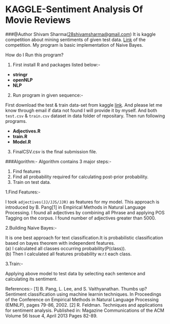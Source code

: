 KAGGLE-Sentiment Analysis Of Movie Reviews
==========================================

###@Author Shivam Sharma(28shivamsharma@gmail.com)
It is kaggle competition about mining sentiments of given test data. [Link](http://www.kaggle.com/c/sentiment-analysis-on-movie-reviews) of the competition. My program is basic implementation of Naive Bayes.

How do I Run this program?

1. First install R and packages listed below:-
 - **stringr**
 - **openNLP**
 - **NLP**

2. Run program in given sequence:-

First download the test & train data-set from kaggle [link](http://www.kaggle.com/c/sentiment-analysis-on-movie-reviews/data). And please let me know through email if data not found I will provide it by myself. And both `test.csv` & `train.csv` dataset in data folder of repositary. Then run following programs.
 - **Adjectives.R**
 - **train.R**
 - **Model.R**

3. FinalCSV.csv is the final submission file.

###Algorithm:-
Algorithm contains 3 major steps:-

1. Find features
2. Find all probability required for calculating post-prior probability.
3. Train on test data.

1.Find Features:-

I took `adjectives(JJ/JJS/JJR)` as features for my model. This approach is introduced by B. Pang[1] in 
Empirical Methods in Natural Language Processing. I found all adjectives by combining all Phrase and
applying POS Tagging on the corpus. I found number of adjectives greater than 5000.

2.Building Naive Bayes:-

It is one best approach for text classification.It is probabilistic classification based on bayes
theorem with independent features.<br>
(a)  I calculated all classes occurring probability(P(class)).<br>
(b)  Then I calculated all features probability w.r.t each class.

3.Train:-

Applying above model to test data by selecting each sentence and calculating its sentiment.


References:-
[1] B. Pang, L. Lee, and S. Vaithyanathan. Thumbs up?Sentiment classification using machine learnin techniques. In Proceedings of the Conference on Empirical Methods in Natural Language Processing (EMNLP), pages 79-86, 2002. 
[2] R. Feldman. Techniques and applications for sentiment analysis. Published in:  Magazine Communications of the ACM Volume 56 Issue 4, April 2013 Pages 82-89.